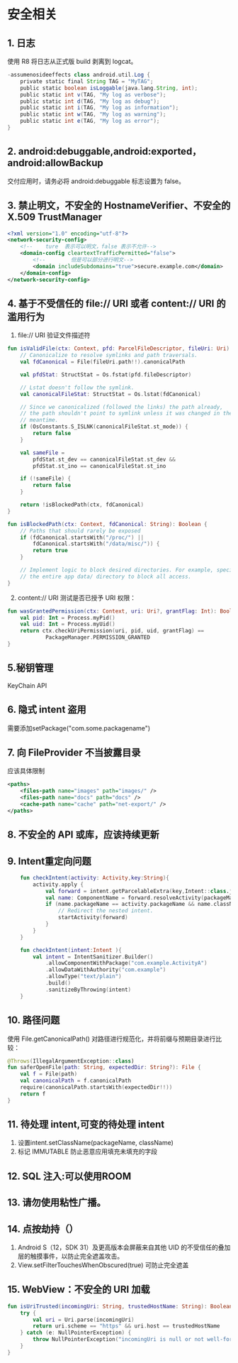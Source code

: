 # 安全相关

## 1. 日志

使用 R8 将日志从正式版 build 剥离到 logcat。

```gradle
-assumenosideeffects class android.util.Log {
    private static final String TAG = "MyTAG";
    public static boolean isLoggable(java.lang.String, int);
    public static int v(TAG, "My log as verbose");
    public static int d(TAG, "My log as debug");
    public static int i(TAG, "My log as information");
    public static int w(TAG, "My log as warning");
    public static int e(TAG, "My log as error");
}
```

## 2. android:debuggable,android:exported，android:allowBackup

交付应用时，请务必将 android:debuggable 标志设置为 false。

## 3. 禁止明文，不安全的 HostnameVerifier、不安全的 X.509 TrustManager

```XML
<?xml version="1.0" encoding="utf-8"?>
<network-security-config>
    <!--    ture  表示可以明文，false 表示不允许-->
    <domain-config cleartextTrafficPermitted="false">
        <!--        但是可以部分进行明文-->
        <domain includeSubdomains="true">secure.example.com</domain>
    </domain-config>
</network-security-config>
```

## 4. 基于不受信任的 file:// URI 或者 content:// URI 的滥用行为
1. file:// URI 验证文件描述符
```Kotlin 
fun isValidFile(ctx: Context, pfd: ParcelFileDescriptor, fileUri: Uri): Boolean {
    // Canonicalize to resolve symlinks and path traversals.
    val fdCanonical = File(fileUri.path!!).canonicalPath

    val pfdStat: StructStat = Os.fstat(pfd.fileDescriptor)

    // Lstat doesn't follow the symlink.
    val canonicalFileStat: StructStat = Os.lstat(fdCanonical)

    // Since we canonicalized (followed the links) the path already,
    // the path shouldn't point to symlink unless it was changed in the
    // meantime.
    if (OsConstants.S_ISLNK(canonicalFileStat.st_mode)) {
        return false
    }

    val sameFile =
        pfdStat.st_dev == canonicalFileStat.st_dev &&
        pfdStat.st_ino == canonicalFileStat.st_ino

    if (!sameFile) {
        return false
    }

    return !isBlockedPath(ctx, fdCanonical)
}

fun isBlockedPath(ctx: Context, fdCanonical: String): Boolean {
    // Paths that should rarely be exposed
    if (fdCanonical.startsWith("/proc/") ||
        fdCanonical.startsWith("/data/misc/")) {
        return true
    }

    // Implement logic to block desired directories. For example, specify
    // the entire app data/ directory to block all access.
}
```
2. content:// URI 测试是否已授予 URI 权限：
```Kotlin
fun wasGrantedPermission(ctx: Context, uri: Uri?, grantFlag: Int): Boolean {
    val pid: Int = Process.myPid()
    val uid: Int = Process.myUid()
    return ctx.checkUriPermission(uri, pid, uid, grantFlag) ==
            PackageManager.PERMISSION_GRANTED
}
```

## 5.秘钥管理
KeyChain API

## 6. 隐式 intent 盗用
需要添加setPackage("com.some.packagename")

## 7. 向 FileProvider 不当披露目录
应该具体限制
```xml
<paths>
    <files-path name="images" path="images/" />
    <files-path name="docs" path="docs" />
    <cache-path name="cache" path="net-export/" />
</paths>
```
## 8. 不安全的 API 或库，应该持续更新
## 9. Intent重定向问题
```Kotlin
    fun checkIntent(activity: Activity,key:String){
        activity.apply {
            val forward = intent.getParcelableExtra(key,Intent::class.java)?:return
            val name: ComponentName = forward.resolveActivity(packageManager)
            if (name.packageName == activity.packageName && name.className == "safe_class") {
                // Redirect the nested intent.
                startActivity(forward)
            }
        }
    }

    fun checkIntent(intent:Intent ){
        val intent = IntentSanitizer.Builder()
            .allowComponentWithPackage("com.example.ActivityA")
            .allowDataWithAuthority("com.example")
            .allowType("text/plain")
            .build()
            .sanitizeByThrowing(intent)
    }
```
## 10. 路径问题
使用 File.getCanonicalPath() 对路径进行规范化，并将前缀与预期目录进行比较：
```kotlin
@Throws(IllegalArgumentException::class)
fun saferOpenFile(path: String, expectedDir: String?): File {
    val f = File(path)
    val canonicalPath = f.canonicalPath
    require(canonicalPath.startsWith(expectedDir!!))
    return f
}
```
## 11. 待处理 intent,可变的待处理 intent
1. 设置intent.setClassName(packageName, className)
2. 标记 IMMUTABLE 防止恶意应用填充未填充的字段
## 12. SQL 注入:可以使用ROOM
## 13. 请勿使用粘性广播。
## 14. 点按劫持（）
1. Android S（12，SDK 31）及更高版本会屏蔽来自其他 UID 的不受信任的叠加层的触摸事件，以防止完全遮盖攻击。
2. View.setFilterTouchesWhenObscured(true) 可防止完全遮盖
## 15. WebView：不安全的 URI 加载
```kotlin
fun isUriTrusted(incomingUri: String, trustedHostName: String): Boolean {
    try {
        val uri = Uri.parse(incomingUri)
        return uri.scheme == "https" && uri.host == trustedHostName
    } catch (e: NullPointerException) {
        throw NullPointerException("incomingUri is null or not well-formed")
    }
}
```
